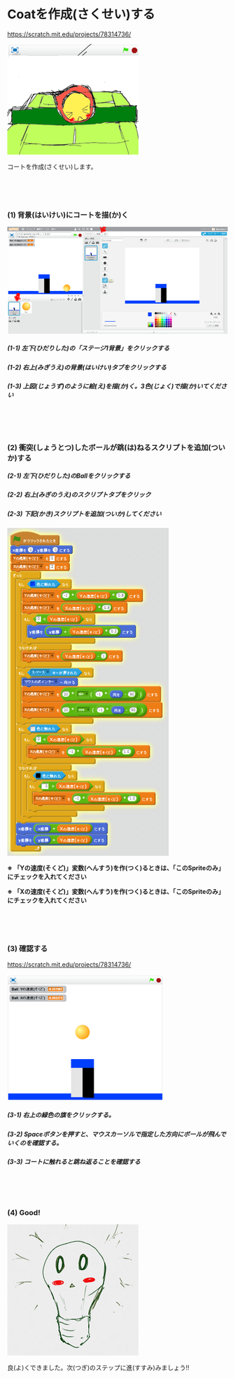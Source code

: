 # Coatを作成(さくせい)する
https://scratch.mit.edu/projects/78314736/

![](about_s.png)

コートを作成(さくせい)します。

<br>
<br>
<br>

### (1) 背景(はいけい)にコートを描(か)く
![](coat_001a.png)

##### (1-1) 左下(ひだりした)の「ステージ1背景」をクリックする
##### (1-2) 右上(みぎうえ)の背景(はいけい)タブをクリックする
##### (1-3) 上図(じょうず)のように絵(え)を描(か)く。3色(じょく)で描(か)いてください

<br>
<br>
<br>

### (2) 衝突(しょうとつ)したボールが跳(は)ねるスクリプトを追加(ついか)する

##### (2-1) 左下(ひだりした)のBallをクリックする

##### (2-2) 右上(みぎのうえ)のスクリプトタブをクリック

##### (2-3) 下記(かき)スクリプトを追加(ついか)してください
![](coat_script_001a.png)

**※ 「Yの速度(そくど)」変数(へんすう)を作(つく)るときは、「このSpriteのみ」にチェックを入れてください**

**※ 「Xの速度(そくど)」変数(へんすう)を作(つく)るときは、「このSpriteのみ」にチェックを入れてください**


<br>
<br>
<br>

### (3) 確認する
https://scratch.mit.edu/projects/78314736/

![](court_scratch_001.png)
##### (3-1) 右上の緑色の旗をクリックする。
##### (3-2) Spaceボタンを押すと、マウスカーソルで指定した方向にボールが飛んでいくのを確認する。
##### (3-3) コートに触れると跳ね返ることを確認する


<br>
<br>
<br>

### (4) Good!

![](../good.png)

良(よ)くできました。次(つぎ)のステップに進(すすみ)みましょう!!

